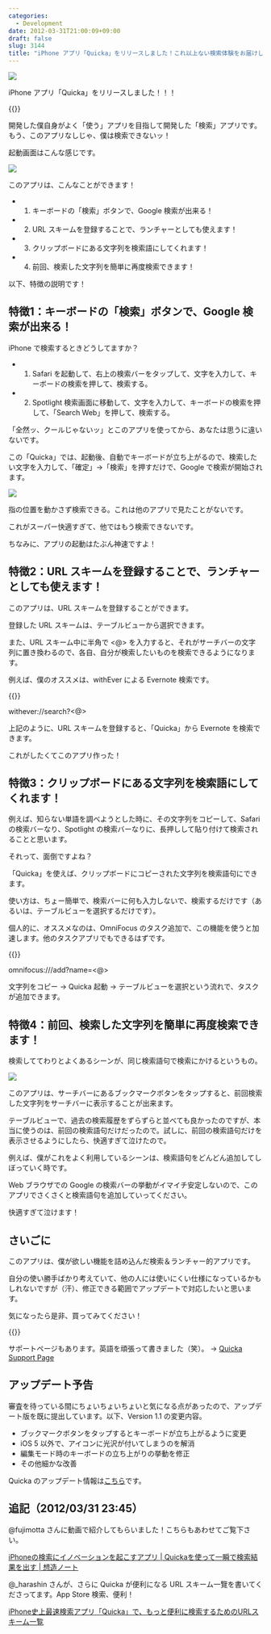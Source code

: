 ```yaml
---
categories:
  - Development
date: 2012-03-31T21:00:09+09:00
draft: false
slug: 3144
title: "iPhone アプリ「Quicka」をリリースしました！これ以上ない検索体験をお届けします！"
---
```


![](/images/2012/03/3144_1.png)

iPhone アプリ「Quicka」をリリースしました！！！

{{<app id="511606108" title="Quicka 1.0（￥85）" src="http://a3.mzstatic.com/us/r30/Purple/v4/c5/e7/f3/c5e7f362-6f60-53a8-dbe0-dbec33f240ee/ibjG3fNt4Phm08ZnZUjx0g-temp-upload.cqnwvlfj.100x100-75.png">}}

開発した僕自身がよく「使う」アプリを目指して開発した「検索」アプリです。もう、このアプリなしじゃ、僕は検索できないッ！

起動画面はこんな感じです。

![](/images/2012/03/3144_2.png)

このアプリは、こんなことができます！

* 1. キーボードの「検索」ボタンで、Google 検索が出来る！
* 2. URL スキームを登録することで、ランチャーとしても使えます！
* 3. クリップボードにある文字列を検索語にしてくれます！
* 4. 前回、検索した文字列を簡単に再度検索できます！

以下、特徴の説明です！

## 特徴1：キーボードの「検索」ボタンで、Google 検索が出来る！

iPhone で検索するときどうしてますか？

* 1. Safari を起動して、右上の検索バーをタップして、文字を入力して、キーボードの検索を押して、検索する。
* 2. Spotlight 検索画面に移動して、文字を入力して、キーボードの検索を押して、「Search Web」を押して、検索する。

「全然ッ、クールじゃないッ」とこのアプリを使ってから、あなたは思うに違いないです。

この「Quicka」では、起動後、自動でキーボードが立ち上がるので、検索したい文字を入力して、「確定」→「検索」を押すだけで、Google で検索が開始されます。

![](/images/2012/03/3144_3.png)

指の位置を動かさず検索できる。これは他のアプリで見たことがないです。

これがスーパー快適すぎて、他ではもう検索できないです。

ちなみに、アプリの起動はたぶん神速ですよ！

## 特徴2：URL スキームを登録することで、ランチャーとしても使えます！

このアプリは、URL スキームを登録することができます。

登録した URL スキームは、テーブルビューから選択できます。

また、URL スキーム中に半角で <@> を入力すると、それがサーチバーの文字列に置き換わるので、各自、自分が検索したいものを検索できるようになります。

例えば、僕のオススメは、withEver による Evernote 検索です。

{{<app id="446671363" title="withEver 1.8（￥85）" src="http://a3.mzstatic.com/us/r1000/111/Purple/45/5d/75/mzm.wptorpcc.100x100-75.png">}}

withever://search?&lt;@&gt;

上記のように、URL スキームを登録すると、「Quicka」から Evernote を検索できます。

これがしたくてこのアプリ作った！

## 特徴3：クリップボードにある文字列を検索語にしてくれます！

例えば、知らない単語を調べようとした時に、その文字列をコピーして、Safari の検索バーなり、Spotlight の検索バーなりに、長押しして貼り付けて検索されることと思います。

それって、面倒ですよね？

「Quicka」を使えば、クリップボードにコピーされた文字列を検索語句にできます。

使い方は、ちょー簡単で、検索バーに何も入力しないで、検索するだけです（あるいは、テーブルビューを選択するだけです）。

個人的に、オススメなのは、OmniFocus のタスク追加で、この機能を使うと加速します。他のタスクアプリでもできるはずです。

{{<app id="284885288" title="OmniFocus for iPhone 1.13.3（￥1,700）" src="http://a1.mzstatic.com/us/r1000/073/Purple/36/8e/ce/mzm.yzylviyj.100x100-75.png">}}

omnifocus:///add?name=&lt;@&gt;

文字列をコピー → Quicka 起動 → テーブルビューを選択という流れで、タスクが追加できます。

## 特徴4：前回、検索した文字列を簡単に再度検索できます！

検索しててわりとよくあるシーンが、同じ検索語句で検索にかけるというもの。

![](/images/2012/03/3144_4.png)

このアプリは、サーチバーにあるブックマークボタンをタップすると、前回検索した文字列をサーチバーに表示することが出来ます。

テーブルビューで、過去の検索履歴をずらずらと並べても良かったのですが、本当に使うのは、前回の検索語句だけだったので。試しに、前回の検索語句だけを表示させるようにしたら、快適すぎて泣けたので。

例えば、僕がこれをよく利用しているシーンは、検索語句をどんどん追加してしぼっていく時です。

Web ブラウザでの Google の検索バーの挙動がイマイチ安定しないので、このアプリでさくさくと検索語句を追加していってください。

快適すぎて泣けます！

## さいごに

このアプリは、僕が欲しい機能を詰め込んだ検索＆ランチャー的アプリです。

自分の使い勝手ばかり考えていて、他の人には使いにくい仕様になっているかもしれないですが（汗）、修正できる範囲でアップデートで対応したいと思います。

気になったら是非、買ってみてください！

{{<app id="511606108" title="Quicka 1.0（￥85）" src="http://a3.mzstatic.com/us/r30/Purple/v4/c5/e7/f3/c5e7f362-6f60-53a8-dbe0-dbec33f240ee/ibjG3fNt4Phm08ZnZUjx0g-temp-upload.cqnwvlfj.100x100-75.png">}}

サポートページもあります。英語を頑張って書きました（笑）。 → [Quicka Support Page](http://rakuishi.com/quicka/)

## アップデート予告

審査を待っている間にちょいちょいちょいと気になる点があったので、アップデート版を既に提出しています。以下、Version 1.1 の変更内容。

- ブックマークボタンをタップするとキーボードが立ち上がるように変更
- iOS 5 以外で、アイコンに光沢が付いてしまうのを解消
- 編集モード時のキーボードの立ち上がりの挙動を修正
- その他細かな改善

Quicka のアップデート情報は[こちら](http://rakuishi.com/tag/quicka/)です。

## 追記（2012/03/31 23:45）

@fujimotta さんに動画で紹介してもらいました！こちらもあわせてご覧下さい。

[iPhoneの検索にイノベーションを起こすアプリ | Quickaを使って一瞬で検索結果を出す | 想造ノート](http://souzou.fuzimoto.info/2012/03/iphone-quicka.html)

@_harashin さんが、さらに Quicka が便利になる URL スキーム一覽を書いてくださってます。App Store 検索、便利！

[iPhone史上最速検索アプリ「Quicka」で、もっと便利に検索するためのURLスキーム一覧](http://harashin.net/2012/04/01/quicka_urlscheme/)
